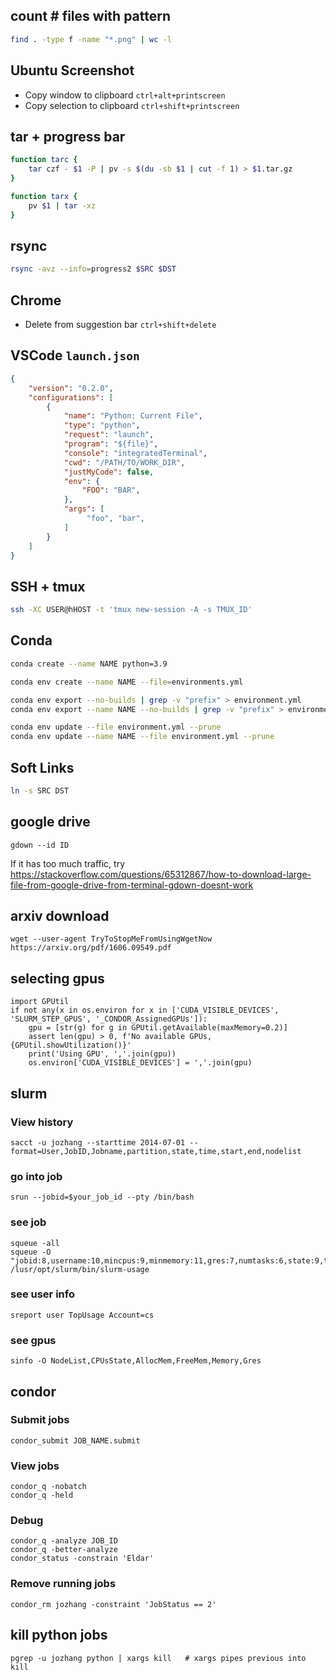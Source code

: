 ## count # files with pattern

```bash
find . -type f -name "*.png" | wc -l
```

## Ubuntu Screenshot

* Copy window to clipboard `ctrl+alt+printscreen`
* Copy selection to clipboard `ctrl+shift+printscreen`

## tar + progress bar

```bash
function tarc {
    tar czf - $1 -P | pv -s $(du -sb $1 | cut -f 1) > $1.tar.gz
}
```

```bash
function tarx {
    pv $1 | tar -xz
}
```

## rsync

```bash
rsync -avz --info=progress2 $SRC $DST
```

## Chrome

* Delete from suggestion bar `ctrl+shift+delete`

## VSCode `launch.json`

```json
{
    "version": "0.2.0",
    "configurations": [
        {
            "name": "Python: Current File",
            "type": "python",
            "request": "launch",
            "program": "${file}",
            "console": "integratedTerminal",
            "cwd": "/PATH/TO/WORK_DIR",
            "justMyCode": false,
            "env": {
                "FOO": "BAR",
            },
            "args": [
                 "foo", "bar",
            ]
        }
    ]
}
```

## SSH + tmux

```bash
ssh -XC USER@hHOST -t 'tmux new-session -A -s TMUX_ID'
```

## Conda

```bash
conda create --name NAME python=3.9

conda env create --name NAME --file=environments.yml

conda env export --no-builds | grep -v "prefix" > environment.yml
conda env export --name NAME --no-builds | grep -v "prefix" > environment.yml

conda env update --file environment.yml --prune
conda env update --name NAME --file environment.yml --prune
```

## Soft Links

```bash
ln -s SRC DST
```

## google drive

```
gdown --id ID
```

If it has too much traffic, try https://stackoverflow.com/questions/65312867/how-to-download-large-file-from-google-drive-from-terminal-gdown-doesnt-work

## arxiv download

```
wget --user-agent TryToStopMeFromUsingWgetNow https://arxiv.org/pdf/1606.09549.pdf
```

## selecting gpus

```
import GPUtil
if not any(x in os.environ for x in ['CUDA_VISIBLE_DEVICES', 'SLURM_STEP_GPUS', '_CONDOR_AssignedGPUs']):
    gpu = [str(g) for g in GPUtil.getAvailable(maxMemory=0.2)]
    assert len(gpu) > 0, f'No available GPUs, {GPUtil.showUtilization()}'
    print('Using GPU', ','.join(gpu))
    os.environ['CUDA_VISIBLE_DEVICES'] = ','.join(gpu)
```

## slurm
### View history
```
sacct -u jozhang --starttime 2014-07-01 --format=User,JobID,Jobname,partition,state,time,start,end,nodelist
```

### go into job
```
srun --jobid=$your_job_id --pty /bin/bash
```

### see job
```
squeue -all
squeue -O "jobid:8,username:10,mincpus:9,minmemory:11,gres:7,numtasks:6,state:9,timeused:12,nodelist:10"
/lusr/opt/slurm/bin/slurm-usage
```

### see user info
```
sreport user TopUsage Account=cs
```

### see gpus 
```
sinfo -O NodeList,CPUsState,AllocMem,FreeMem,Memory,Gres
```

## condor
### Submit jobs
```
condor_submit JOB_NAME.submit
```

### View jobs
```
condor_q -nobatch
condor_q -held
```

### Debug
```
condor_q -analyze JOB_ID
condor_q -better-analyze
condor_status -constrain 'Eldar'
```

### Remove running jobs
```
condor_rm jozhang -constraint 'JobStatus == 2'
```

## kill python jobs 
```
pgrep -u jozhang python | xargs kill   # xargs pipes previous into kill
```
